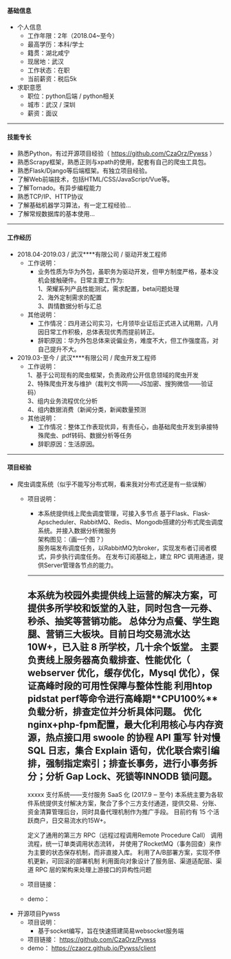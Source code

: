 #### 基础信息
* 个人信息
    * 工作年限：2年（2018.04~至今）
    * 最高学历：本科/学士
    * 籍贯：湖北咸宁
    * 现居地：武汉
    * 工作状态：在职
    * 当前薪资：税后5k
* 求职意愿
    * 职位：python后端 / python相关
    * 城市：武汉 / 深圳
    * 薪资：面议
<hr>

#### 技能专长
* 熟悉Python，有过开源项目经验（ https://github.com/CzaOrz/Pywss ）
* 熟悉Scrapy框架，熟悉正则与xpath的使用，配套有自己的爬虫工具包。
* 熟悉Flask/Django等后端框架。有独立项目经验。
* 了解Web前端技术，包括HTML/CSS/JavaScript/Vue等。
* 了解Tornado。有异步编程能力
* 熟悉TCP/IP、HTTP协议
* 了解基础机器学习算法，有一定工程经验...
* 了解常规数据库的基本使用...
<hr>

#### 工作经历
* 2018.04-2019.03 / 武汉****有限公司 / 驱动开发工程师
    * 工作说明：
        * 业务性质为华为外包，虽职务为驱动开发，但甲方制度严格，基本没机会接触硬件。日常主要工作为:<br>
        1、荣耀系列产品性能测试，需求配置，beta问题处理<br>
        2、海外定制需求的配置<br>
        3、舆情数据分析与汇总
    * 其他说明：
        * 工作情况：四月进公司实习，七月领毕业证后正式进入试用期，八月因日常工作积极，总体表现优秀而提前转正。<br>
        * 辞职原因：华为外包总体来说偏业务，难度不大，但工作强度高，对自己提升不大。
* 2019.03-至今 / 武汉****有限公司 / 爬虫开发工程师
    * 工作说明：<br>
        1、基于公司现有的爬虫框架，负责政府公开信息领域的爬虫开发<br> 
        2、特殊爬虫开发与维护（裁判文书网——JS加密、搜狗微信——验证码）<br>
        3、组内业务流程优化分析<br>
        4、组内数据消费（新闻分类，新闻数量预测
    * 其他说明：
        * 工作情况：整体工作表现优异，有责任心，由基础爬虫开发到承接特殊爬虫、pdf转码、数据分析等任务
        * 辞职原因：生活原因。
<hr>

#### 项目经验
* 爬虫调度系统（似乎不能写分布式啊，看来我对分布式还是有一些误解）
    * 项目说明：
        * 本系统提供线上爬虫调度管理，可接入多节点
        基于Flask、Flask-Apscheduler、RabbitMQ、Redis、Mongodb搭建的分布式爬虫调度系统。并接入数据分析微服务<br>
        架构图见：（画一个图？）<br>
        服务端发布调度任务，以RabbitMQ为broker，实现发布者订阅者模式，异步执行调度任务。
        在发布订阅基础上，建立 RPC 调用通道，提供Server管理各节点的能力。<br>
        --------------------------------------------
        本系统为校园外卖提供线上运营的解决方案，可提供多所学校和饭堂的入驻，同时包含一元券、秒杀、抽奖等营销功能。
        总体分为点餐、学生跑腿、营销三大板块。目前日均交易流水达 10W+，已入驻 8 所学校，几十余个饭堂。
        主要负责线上服务器高负载排查、性能优化（ webserver 优化，缓存优化，Mysql 优化），保证高峰时段的可用性保障与整体性能
        利用htop pidstat perf等命令进行高峰期**CPU100%**负载分析，排查定位并分析具体问题。
        优化nginx+php-fpm配置，最大化利用核心与内存资源，热点接口用 swoole 的协程 API 重写
        针对慢 SQL 日志，集合 Explain 语句，优化联合索引编排，强制指定索引；排查长事务，进行小事务拆分；分析 Gap Lock、死锁等INNODB 锁问题。
        --------------------------------------------
        xxxxx 支付系统——支付服务 SaaS 化 (2017.9 ‒ 至今)
        本系统主要为各软件系统提供支付解决方案，聚合了多个三方支付通道，提供交易、分账、资金清算管理后台，同时具备代理机制作为推广手段。 
        目前约有 15 个活跃商户，日交易流水约15W+。
        
        定义了通用的第三方 RPC（远程过程调用Remote Procedure Call） 调用流程，统一订单类调用状态流转，
        并使用了RocketMQ（事务回查）来作为主要的状态保存机制，而非直接入库。
        利用了A/B部署方案，实现不停机更新，可回滚的部署机制
        利用面向对象设计了服务层、渠道适配层、渠道 RPC 层的架构来处理上游接口的异构性问题
    * 项目链接：
    * demo：
* 开源项目Pywss
    * 项目说明：
        * 基于socket编写，旨在快速搭建简易websocket服务端
    * 项目链接： https://github.com/CzaOrz/Pywss
    * demo： https://czaorz.github.io/Pywss/client
